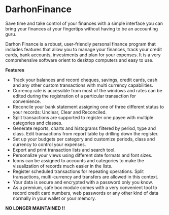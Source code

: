 # DarhonFinance
<p>Save time and take control of your finances with a simple interface you can bring your finances at your fingertips without having to be an accounting guru.</p>
<p>Darhon Finance is a robust, user-friendly personal finance program that includes features that allow you to manage your finances, track your credit cards, bank accounts, investments and plan for your expenses. It is a very comprehensive software orient to desktop computers and easy to use.</p>
<p><b>Features</b></p>
<ul>
  <li>Track your balances and record cheques, savings, credit cards, cash and any other custom transactions with multi currency capabilities.</li>
  <li>Currency rate is accessible from most of the windows and rates can be edited during the registration of a particular transaction for convenience.</li>
  <li>Reconcile your bank statement assigning one of three different status to your records: Unclear, Clear and Reconciled.</li>
  <li>Split transactions are supported to register one payee with multiple categories and classes.</li>
  <li>Generate reports, charts and histograms filtered by period, type and class. Edit transactions from report table by drilling down the register.</li>
  <li>Set up your budgets per category and customize periods, class and currency to control your expenses.</li>
  <li>Export and print transaction lists and search tool.</li>
  <li>Personalize your views using different date formats and font sizes.</li>
  <li>Icons can be assigned to accounts and categories to make the visualization of records much easier in the lists.</li>
  <li>Register scheduled transactions for repeating operations. Split transactions, multi-currency and transfers are allowed in this context.</li>
  <li>Your data is secure and encrypted with a password only you know.</li>
  <li>As a premium, safe box module comes with a very convenient tool to record credit card numbers, web passwords or any other kind of data normally in your wallet or your memory.</li>
</ul>

<p><b>NO LONGER MAINTAINED !!</b></p>
